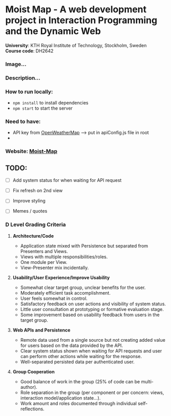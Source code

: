# Moist Map - A web development project in Interaction Programming and the Dynamic Web 
<b>University</b>: KTH Royal Institute of Technology, Stockholm, Sweden <br>
<b>Course code</b>: DH2642 <br>

### Image...
### Description...

### How to run locally: 
- `npm install` to install dependencies
- `npm start` to start the server

### Need to have:
- API key from [OpenWeatherMap](https://openweathermap.org/api) --> put in apiConfig.js file in root 
- 

### Website: [Moist-Map](https://moist-map.web.app/)
## TODO: 

- [ ] Add system status for when waiting for API request 
- [ ] Fix refresh on 2nd view 
- [ ] Improve styling 
- [ ] Memes / quotes 


### D Level Grading Criteria

1. **Architecture/Code**
   - Application state mixed with Persistence but separated from Presenters and Views.
   - Views with multiple responsibilities/roles.
   - One module per View.
   - View-Presenter mix incidentally.

2. **Usability/User Experience/Improve Usability**
   - Somewhat clear target group, unclear benefits for the user.
   - Moderately efficient task accomplishment.
   - User feels somewhat in control.
   - Satisfactory feedback on user actions and visibility of system status.
   - Little user consultation at prototyping or formative evaluation stage.
   - Some improvement based on usability feedback from users in the target group.

3. **Web APIs and Persistence**
   - Remote data used from a single source but not creating added value for users based on the data provided by the API.
   - Clear system status shown when waiting for API requests and user can perform other actions while waiting for the response.
   - Well-separated persisted data per authenticated user.

4. **Group Cooperation**
   - Good balance of work in the group (25% of code can be multi-author).
   - Role separation in the group (per component or per concern: views, interaction model/application state…).
   - Work amount and roles documented through individual self-reflections.
